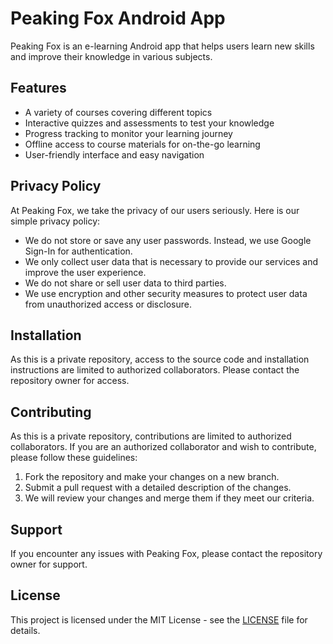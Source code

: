 # Peaking Fox Android App

Peaking Fox is an e-learning Android app that helps users learn new skills and improve their knowledge in various subjects.

## Features

- A variety of courses covering different topics
- Interactive quizzes and assessments to test your knowledge
- Progress tracking to monitor your learning journey
- Offline access to course materials for on-the-go learning
- User-friendly interface and easy navigation

## Privacy Policy

At Peaking Fox, we take the privacy of our users seriously. Here is our simple privacy policy:

- We do not store or save any user passwords. Instead, we use Google Sign-In for authentication.
- We only collect user data that is necessary to provide our services and improve the user experience.
- We do not share or sell user data to third parties.
- We use encryption and other security measures to protect user data from unauthorized access or disclosure.

## Installation

As this is a private repository, access to the source code and installation instructions are limited to authorized collaborators. Please contact the repository owner for access.

## Contributing

As this is a private repository, contributions are limited to authorized collaborators. If you are an authorized collaborator and wish to contribute, please follow these guidelines:

1. Fork the repository and make your changes on a new branch.
2. Submit a pull request with a detailed description of the changes.
3. We will review your changes and merge them if they meet our criteria.

## Support

If you encounter any issues with Peaking Fox, please contact the repository owner for support.

## License

This project is licensed under the MIT License - see the [LICENSE](LICENSE) file for details.
